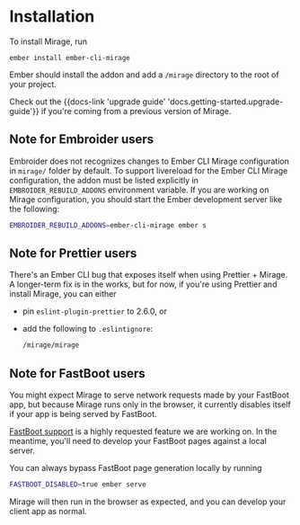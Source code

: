 # Installation

To install Mirage, run

```
ember install ember-cli-mirage
```

Ember should install the addon and add a `/mirage` directory to the root of your project.

Check out the {{docs-link 'upgrade guide' 'docs.getting-started.upgrade-guide'}} if you're coming from a previous version of Mirage.

## Note for Embroider users

Embroider does not recognizes changes to Ember CLI Mirage configuration in `mirage/` folder by default. To support livereload for the Ember CLI Mirage configuration, the addon must be listed explicitly in `EMBROIDER_REBUILD_ADDONS` environment variable. If you are working on Mirage configuration, you should start the Ember development server like the following:

```sh
EMBROIDER_REBUILD_ADDONS=ember-cli-mirage ember s
```

## Note for Prettier users

There's an Ember CLI bug that exposes itself when using Prettier + Mirage. A longer-term fix is in the works, but for now, if you're using Prettier and install Mirage, you can either

- pin `eslint-plugin-prettier` to 2.6.0, or
- add the following to `.eslintignore`:

  ```sh
  /mirage/mirage
  ```

## Note for FastBoot users

You might expect Mirage to serve network requests made by your FastBoot app, but because Mirage runs only in the browser, it currently disables itself if your app is being served by FastBoot.

[FastBoot support](https://github.com/miragejs/ember-cli-mirage/issues/1411) is a highly requested feature we are working on. In the meantime, you'll need to develop your FastBoot pages against a local server.

You can always bypass FastBoot page generation locally by running

```sh
FASTBOOT_DISABLED=true ember serve
```

Mirage will then run in the browser as expected, and you can develop your client app as normal.
